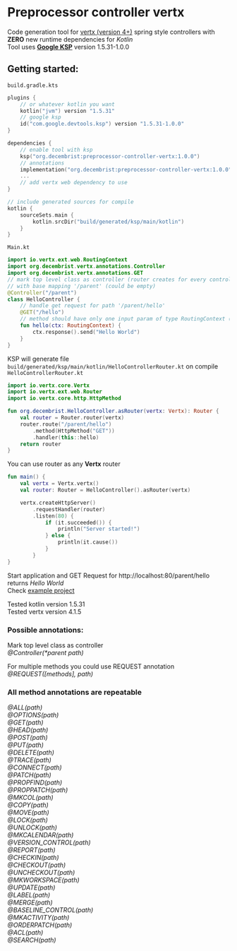 # Preprocessor controller vertx

Code generation tool for [vertx (version 4+)](https://vertx.io/) spring style controllers with **ZERO** new runtime dependencies for _Kotlin_  
Tool uses **[Google KSP](https://github.com/google/ksp)** version 1.5.31-1.0.0

## Getting started:  
`build.gradle.kts`
```kotlin
plugins {  
    // or whatever kotlin you want
    kotlin("jvm") version "1.5.31"
    // google ksp
    id("com.google.devtools.ksp") version "1.5.31-1.0.0"
}
```

```kotlin
dependencies {
    // enable tool with ksp
    ksp("org.decembrist:preprocessor-controller-vertx:1.0.0")
    // annotations
    implementation("org.decembrist:preprocessor-controller-vertx:1.0.0")
    ...
    // add vertx web dependency to use
}
```

```kotlin
// include generated sources for compile
kotlin {
    sourceSets.main {
        kotlin.srcDir("build/generated/ksp/main/kotlin")
    }
}
```
`Main.kt`
```kotlin
import io.vertx.ext.web.RoutingContext
import org.decembrist.vertx.annotations.Controller
import org.decembrist.vertx.annotations.GET
// mark top level class as controller (router creates for every controller)
// with base mapping '/parent' (could be empty)
@Controller("/parent")
class HelloController {
    // handle get request for path '/parent/hello'
    @GET("/hello")
    // method should have only one input param of type RoutingContext (with whatever return type)
    fun hello(ctx: RoutingContext) {
        ctx.response().send("Hello World")
    }
}
```
KSP will generate file `build/generated/ksp/main/kotlin/HelloControllerRouter.kt` on compile  
`HelloControllerRouter.kt`
```kotlin
import io.vertx.core.Vertx
import io.vertx.ext.web.Router
import io.vertx.core.http.HttpMethod

fun org.decembrist.HelloController.asRouter(vertx: Vertx): Router {
    val router = Router.router(vertx)
    router.route("/parent/hello")
        .method(HttpMethod("GET"))
        .handler(this::hello)
    return router
}
```
You can use router as any **Vertx** router  
```kotlin
fun main() {
    val vertx = Vertx.vertx()
    val router: Router = HelloController().asRouter(vertx)

    vertx.createHttpServer()
        .requestHandler(router)
        .listen(80) {
            if (it.succeeded()) {
                println("Server started!")
            } else {
                println(it.cause())
            }
        }
}
```
Start application and GET Request for http://localhost:80/parent/hello returns _Hello World_  
Check [example project](../examples/vertx-controllers)

Tested kotlin version 1.5.31  
Tested vertx version 4.1.5  

### Possible annotations:  
Mark top level class as controller  
_@Controller(*parent path)_ 

For multiple methods you could use REQUEST annotation  
_@REQUEST([methods], _path_)_

### All method annotations are repeatable  
_@ALL(path)_  
_@OPTIONS(path)_  
_@GET(path)_  
_@HEAD(path)_  
_@POST(path)_  
_@PUT(path)_  
_@DELETE(path)_  
_@TRACE(path)_  
_@CONNECT(path)_  
_@PATCH(path)_  
_@PROPFIND(path)_  
_@PROPPATCH(path)_  
_@MKCOL(path)_  
_@COPY(path)_  
_@MOVE(path)_  
_@LOCK(path)_  
_@UNLOCK(path)_  
_@MKCALENDAR(path)_  
_@VERSION_CONTROL(path)_  
_@REPORT(path)_  
_@CHECKIN(path)_  
_@CHECKOUT(path)_  
_@UNCHECKOUT(path)_  
_@MKWORKSPACE(path)_  
_@UPDATE(path)_  
_@LABEL(path)_  
_@MERGE(path)_  
_@BASELINE_CONTROL(path)_  
_@MKACTIVITY(path)_  
_@ORDERPATCH(path)_  
_@ACL(path)_  
_@SEARCH(path)_  